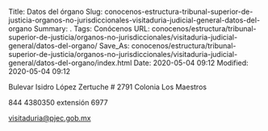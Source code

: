 Title: Datos del órgano
Slug: conocenos-estructura-tribunal-superior-de-justicia-organos-no-jurisdiccionales-visitaduria-judicial-general-datos-del-organo
Summary: .
Tags: Conócenos
URL: conocenos/estructura/tribunal-superior-de-justicia/organos-no-jurisdiccionales/visitaduria-judicial-general/datos-del-organo/
Save_As: conocenos/estructura/tribunal-superior-de-justicia/organos-no-jurisdiccionales/visitaduria-judicial-general/datos-del-organo/index.html
Date: 2020-05-04 09:12
Modified: 2020-05-04 09:12



Bulevar Isidro López Zertuche # 2791
Colonia Los Maestros

844 4380350 extensión 6977

visitaduria@pjec.gob.mx




